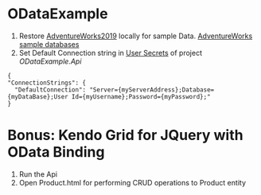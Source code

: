 # ODataExample

1) Restore [AdventureWorks2019](https://github.com/Microsoft/sql-server-samples/releases/download/adventureworks/AdventureWorks2019.bak) locally for sample Data. [AdventureWorks sample databases](https://learn.microsoft.com/en-us/sql/samples/adventureworks-install-configure?view=sql-server-ver16&tabs=ssms)
2) Set Default Connection string in [User Secrets](https://learn.microsoft.com/it-it/aspnet/core/security/app-secrets?view=aspnetcore-7.0&tabs=windows) of project *ODataExample.Api*
```
{
"ConnectionStrings": {
  "DefaultConnection": "Server={myServerAddress};Database={myDataBase};User Id={myUsername};Password={myPassword};"
}
```
# Bonus: Kendo Grid for JQuery with OData Binding

1) Run the Api
2) Open Product.html for performing CRUD operations to Product entity


